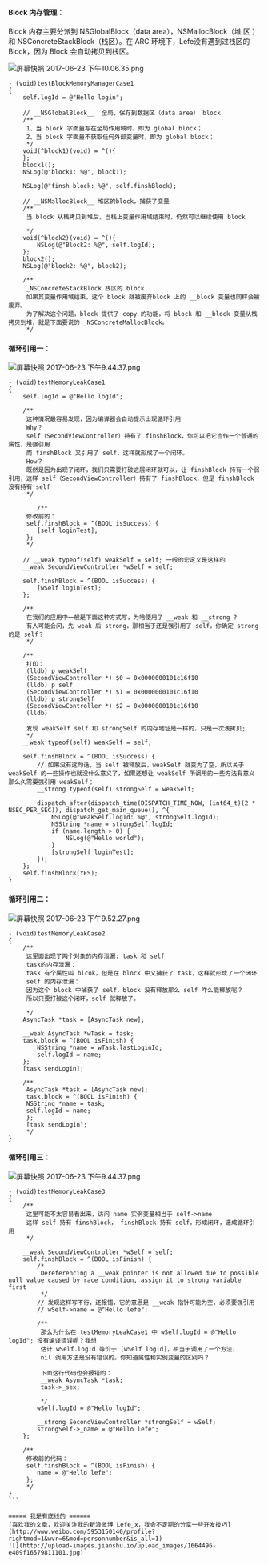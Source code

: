 #### Block 内存管理：
Block 内存主要分派到 NSGlobalBlock（data area），NSMallocBlock（堆 区 ）和 NSConcreteStackBlock（栈区）。在 ARC 环境下，Lefe没有遇到过栈区的 Block，因为 Block 会自动拷贝到栈区。

![屏幕快照 2017-06-23 下午10.06.35.png](http://upload-images.jianshu.io/upload_images/1664496-5725dee9cf47d2f4.png?imageMogr2/auto-orient/strip%7CimageView2/2/w/1240)

````
- (void)testBlockMemoryManagerCase1
{
    self.logId = @"Hello login";
    
    // __NSGlobalBlock__  全局，保存到数据区（data area） block
    /**
     1、当 block 字面量写在全局作用域时，即为 global block；
     2、当 block 字面量不获取任何外部变量时，即为 global block；
     */
    void(^block1)(void) = ^(){
    };
    block1();
    NSLog(@"block1: %@", block1);
    
    NSLog(@"finsh block: %@", self.finshBlock);
    
    // __NSMallocBlock__ 堆区的block，捕获了变量
    /**
     当 block 从栈拷贝到堆后，当栈上变量作用域结束时，仍然可以继续使用 block
     
     */
    void(^block2)(void) = ^(){
        NSLog(@"Block2: %@", self.logId);
    };
    block2();
    NSLog(@"block2: %@", block2);
    
    /**
     _NSConcreteStackBlock 栈区的 block
     如果其变量作用域结束，这个 block 就被废弃block 上的 __block 变量也同样会被废弃。
     为了解决这个问题，block 提供了 copy 的功能，将 block 和 __block 变量从栈拷贝到堆，就是下面要说的 _NSConcreteMallocBlock。
     */
````

#### 循环引用一：

![屏幕快照 2017-06-23 下午9.44.37.png](http://upload-images.jianshu.io/upload_images/1664496-2475f1c68187f872.png?imageMogr2/auto-orient/strip%7CimageView2/2/w/1240)

````
- (void)testMemoryLeakCase1
{
    self.logId = @"Hello logId";
    
    /**
     这种情况最容易发现，因为编译器会自动提示出现循环引用
     Why？
     self（SecondViewController）持有了 finshBlock，你可以把它当作一个普通的属性，是强引用
     而 finshBlock 又引用了 self，这样就形成了一个闭环。
     How？
     既然是因为出现了闭环，我们只需要打破这层闭环就可以，让 finshBlock 持有一个弱引用，这样 self（SecondViewController）持有了 finshBlock，但是 finshBlock 没有持有 self
     */

        /**
     修改前的：
     self.finshBlock = ^(BOOL isSuccess) {
        [self loginTest];
     };
     */

    // __weak typeof(self) weakSelf = self; 一般的宏定义是这样的
    __weak SecondViewController *wSelf = self;
    
    self.finshBlock = ^(BOOL isSuccess) {
        [wSelf loginTest];
    };
    
    /**
     在我们的应用中一般是下面这种方式写，为啥使用了 __weak 和 __strong ?
     有人可能会问，先 weak 后 strong，那相当于还是强引用了 self，你确定 strong的是 self？
     */
    
    /**
     打印：
     (lldb) p weakSelf
     (SecondViewController *) $0 = 0x0000000101c16f10
     (lldb) p self
     (SecondViewController *) $1 = 0x0000000101c16f10
     (lldb) p strongSelf
     (SecondViewController *) $2 = 0x0000000101c16f10
     (lldb)
     
     发现 weakSelf self 和 strongSelf 的内存地址是一样的，只是一次浅拷贝;
     */
    __weak typeof(self) weakSelf = self;
    
    self.finshBlock = ^(BOOL isSuccess) {
        // 如果没有这句话，当 self 被释放后，weakSelf 就变为了空，所以关于 weakSelf 的一些操作也就没什么意义了，如果还想让 weakSelf 所调用的一些方法有意义那么久需要强引用 weakSelf；
        __strong typeof(self) strongSelf = weakSelf;
        
        dispatch_after(dispatch_time(DISPATCH_TIME_NOW, (int64_t)(2 * NSEC_PER_SEC)), dispatch_get_main_queue(), ^{
            NSLog(@"weakSelf.logId: %@", strongSelf.logId);
            NSString *name = strongSelf.logId;
            if (name.length > 0) {
                NSLog(@"Hello world");
            }
            [strongSelf loginTest];
        });
    };
    self.finshBlock(YES);
}
````

#### 循环引用二：

![屏幕快照 2017-06-23 下午9.52.27.png](http://upload-images.jianshu.io/upload_images/1664496-7e6ab7f9bbb0b9e3.png?imageMogr2/auto-orient/strip%7CimageView2/2/w/1240)


````
- (void)testMemoryLeakCase2
{
    /**
     这里面出现了两个对象的内存泄漏: task 和 self
     task的内存泄漏：
     task 有个属性叫 blcok，但是在 block 中又捕获了 task，这样就形成了一个闭环
     self 的内存泄漏：
     因为这个 block 中捕获了 self，block 没有释放那么 self 咋么能释放呢？
     所以只要打破这个闭环，self 就释放了。
     
     */
    AsyncTask *task = [AsyncTask new];
    
    __weak AsyncTask *wTask = task;
    task.block = ^(BOOL isFinish) {
        NSString *name = wTask.lastLoginId;
        self.logId = name;
    };
    [task sendLogin];
    
    /**
     AsyncTask *task = [AsyncTask new];
     task.block = ^(BOOL isFinish) {
     NSString *name = task;
     self.logId = name;
     };
     [task sendLogin];
     */
}
````

#### 循环引用三：


![屏幕快照 2017-06-23 下午9.44.37.png](http://upload-images.jianshu.io/upload_images/1664496-1591b2d2ed140066.png?imageMogr2/auto-orient/strip%7CimageView2/2/w/1240)

````
- (void)testMemoryLeakCase3
{
    /**
     这里可能不太容易看出来，访问 name 实例变量相当于 self->name
     这样 self 持有 finshBlock， finshBlock 持有 self，形成闭环，造成循环引用
     */
    
    __weak SecondViewController *wSelf = self;
    self.finshBlock = ^(BOOL isFinish) {
        /*
         Dereferencing a __weak pointer is not allowed due to possible null value caused by race condition, assign it to strong variable first
         */
        // 发现这样写不行，还报错，它的意思是 __weak 指针可能为空，必须要强引用
        // wSelf->name = @"Hello lefe";
        
        /**
         那么为什么在 testMemoryLeakCase1 中 wSelf.logId = @"Hello logId"; 没有编译错误呢？我想
         估计 wSelf.logId 等价于 [wSelf logId]，相当于调用了一个方法，
         nil 调用方法是没有错误的。你知道属性和实例变量的区别吗？
         
         下面这行代码也会报错的：
         __weak AsyncTask *task;
         task->_sex;
         
         */
        wSelf.logId = @"Hello logId";
        
        __strong SecondViewController *strongSelf = wSelf;
        strongSelf->_name = @"Hello lefe";
    };
    
    /**
     修改前的代码：
     self.finshBlock = ^(BOOL isFinish) {
        name = @"Hello lefe";
     };
     */
}
```

===== 我是有底线的 ======
[喜欢我的文章，欢迎关注我的新浪微博 Lefe_x，我会不定期的分享一些开发技巧](http://www.weibo.com/5953150140/profile?rightmod=1&wvr=6&mod=personnumber&is_all=1)
![](http://upload-images.jianshu.io/upload_images/1664496-e409f16579811101.jpg)

